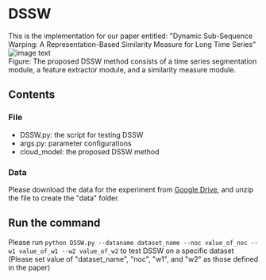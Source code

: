 # DSSW
This is the implementation for our paper entitled: "Dynamic Sub-Sequence Warping: A Representation-Based Similarity Measure for Long Time Series"
![image text]()  <br>
Figure: The proposed DSSW method consists of a time series segmentation module, a feature extractor module, and a similarity measure module.
## Contents
### File
* DSSW.py: the script for testing DSSW <br>
* args.py: parameter configurations <br>
* cloud_model: the proposed DSSW method
### Data
Please download the data for the experiment from [Google Drive](), 
and unzip the file to create the "data" folder.
## Run the command
Please run `python DSSW.py --dataname dataset_name --noc value_of_noc --w1 value_of_w1 --w2 value_of_w2` to test DSSW on a specific dataset <br>
(Please set value of "dataset_name", "noc", "w1", and "w2" as those defined in the paper)
